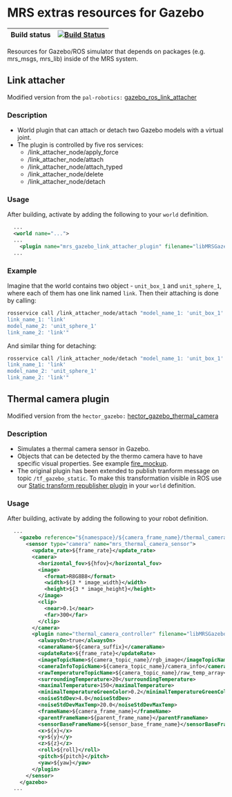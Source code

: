 # MRS extras resources for Gazebo

| Build status | [![Build Status](https://github.com/ctu-mrs/mrs_gazebo_extras_resources/workflows/Noetic/badge.svg)](https://github.com/ctu-mrs/mrs_gazebo_extras_resources/actions) |
|--------------|----------------------------------------------------------------------------------------------------------------------------------------------------------------------|

Resources for Gazebo/ROS simulator that depends on packages (e.g. mrs_msgs, mrs_lib) inside of the MRS system.

## Link attacher

Modified version from the `pal-robotics:` [gazebo_ros_link_attacher](https://github.com/pal-robotics/gazebo_ros_link_attacher "Github page")

### Description
- World plugin that can attach or detach two Gazebo models with a virtual joint.
- The plugin is controlled by five ros services:
  * /link_attacher_node/apply_force
  * /link_attacher_node/attach
  * /link_attacher_node/attach_typed
  * /link_attacher_node/delete
  * /link_attacher_node/detach

### Usage
After building, activate by adding the following to your `world` definition.
```xml
  ...
  <world name="...">
  ...
    <plugin name="mrs_gazebo_link_attacher_plugin" filename="libMRSGazeboLinkAttacherPlugin.so"/>
  ...
```

### Example
Imagine that the world contains two object - `unit_box_1` and `unit_sphere_1`, where each of them has one link named  `link`.
Then their attaching is done by calling:

```bash
rosservice call /link_attacher_node/attach "model_name_1: 'unit_box_1'
link_name_1: 'link'
model_name_2: 'unit_sphere_1'
link_name_2: 'link'"
```

And similar thing for detaching:

```bash
rosservice call /link_attacher_node/detach "model_name_1: 'unit_box_1'
link_name_1: 'link'
model_name_2: 'unit_sphere_1'
link_name_2: 'link'"
```

## Thermal camera plugin

Modified version from the `hector_gazebo:` [hector_gazebo_thermal_camera](https://github.com/tu-darmstadt-ros-pkg/hector_gazebo/tree/kinetic-devel/hector_gazebo_thermal_camera "Github page")

### Description
- Simulates a thermal camera sensor in Gazebo.
- Objects that can be detected by the thermo camera have to have specific visual properties. See example [fire_mockup](https://github.com/ctu-mrs/mrs_gazebo_extras_resources/blob/master/models/fire_mockup/model.sdf#L14-L18).
- The original plugin has been extended to publish tranform message on topic `/tf_gazebo_static`. To make this transformation visible in ROS use our [Static transform republisher plugin](../world_plugins/README.md#static-transform-republisher-plugin) in your `world` definition.

### Usage
After building, activate by adding the following to your robot definition.

```xml
  ...
    <gazebo reference="${namespace}/${camera_frame_name}/thermal_camera_link">
      <sensor type="camera" name="mrs_thermal_camera_sensor">
        <update_rate>${frame_rate}</update_rate>
        <camera>
          <horizontal_fov>${hfov}</horizontal_fov>
          <image>
            <format>R8G8B8</format>
            <width>${3 * image_width}</width>
            <height>${3 * image_height}</height>
          </image>
          <clip>
            <near>0.1</near>
            <far>300</far>
          </clip>
        </camera>
        <plugin name="thermal_camera_controller" filename="libMRSGazeboThermalCameraPlugin.so">
          <alwaysOn>true</alwaysOn>
          <cameraName>${camera_suffix}</cameraName>
          <updateRate>${frame_rate}</updateRate>
          <imageTopicName>${camera_topic_name}/rgb_image</imageTopicName>
          <cameraInfoTopicName>${camera_topic_name}/camera_info</cameraInfoTopicName>
          <rawTemperatureTopicName>${camera_topic_name}/raw_temp_array</rawTemperatureTopicName>
          <surroundingTemperature>20</surroundingTemperature>
          <maximalTemperature>150</maximalTemperature>
          <minimalTemperatureGreenColor>0.2</minimalTemperatureGreenColor>
          <noiseStdDev>4.0</noiseStdDev>
          <noiseStdDevMaxTemp>20.0</noiseStdDevMaxTemp>
          <frameName>${camera_frame_name}</frameName>
          <parentFrameName>${parent_frame_name}</parentFrameName>
          <sensorBaseFrameName>${sensor_base_frame_name}</sensorBaseFrameName>
          <x>${x}</x>
          <y>${y}</y>
          <z>${z}</z>
          <roll>${roll}</roll>
          <pitch>${pitch}</pitch>
          <yaw>${yaw}</yaw>
        </plugin>
      </sensor>
    </gazebo>
  ...
```
